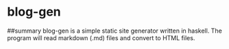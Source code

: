 # blog-gen

##summary
blog-gen is a simple static site generator written in haskell. The program will read markdown (.md) files and convert to HTML files.


